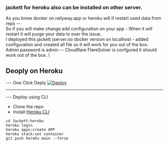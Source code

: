 ### jackett for heroku also can be installed on other server.

As you know docker on railyway.app or heroku will if restart used data from repo -- \
So if you will make change add configuration on your app - When it will restart it will purge your data to over the issue.. \
I deployed this jackett (server.io) docker version on localhost - added configuration and created all file so it will work for you out of the box. \
Admin password is admin -- Cloudflare FlareSolver is confgured it should work out of the box.  \


## Deoply on Heroku 
--- One Click Deply 
[![Deploy](https://www.herokucdn.com/deploy/button.svg)](https://heroku.com/deploy?template=https://github.com/amjiddader/Jackett/tree/master)

------------
--- Deploy using CLI

- Clone the repo
- Install [Heroku CLI](https://devcenter.heroku.com/articles/heroku-cli)
```
cd Jackett-heroku
heroku login
heroku apps:create APP
heroku stack:set container
git push heroku main --force
```
